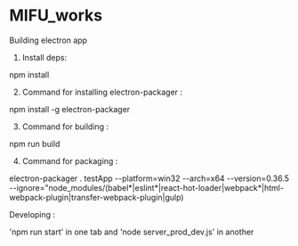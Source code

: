 # MIFU_works

Building electron app

1) Install deps:

npm install

2) Command for installing electron-packager :

npm install -g electron-packager

3) Command for building :

npm run build

4) Command for packaging :

electron-packager . testApp --platform=win32 --arch=x64 --version=0.36.5 --ignore="node_modules/(babel*|eslint*|react-hot-loader|webpack*|html-webpack-plugin|transfer-webpack-plugin|gulp)

Developing :

'npm run start' in one tab and 'node server_prod_dev.js' in another
